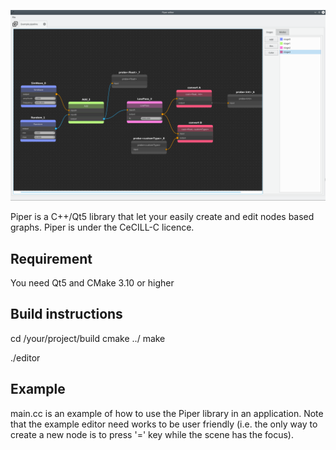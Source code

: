 ![Screenshot](piper.png)

Piper is a C++/Qt5 library that let your easily create and edit nodes based graphs.
Piper is under the CeCILL-C licence.

###
## Requirement
You need Qt5 and CMake 3.10 or higher

###
## Build instructions

cd /your/project/build
cmake ../
make

./editor

###
## Example
main.cc is an example of how to use the Piper library in an application.
Note that the example editor need works to be user friendly (i.e. the only way to create a new node is to press '=' key while the scene has the focus).
